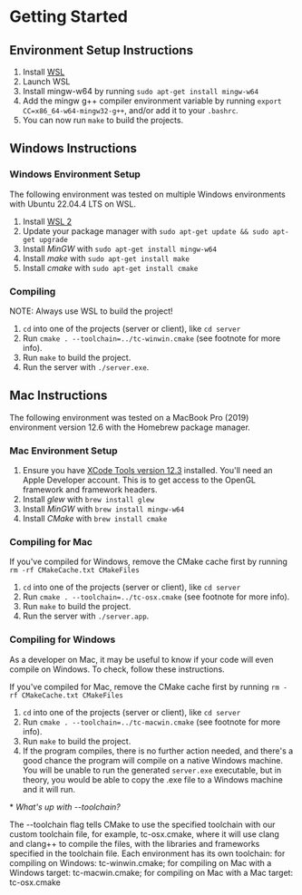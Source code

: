
# Getting Started

## Environment Setup Instructions

1. Install [WSL](https://learn.microsoft.com/en-us/windows/wsl/install)
2. Launch WSL
3. Install mingw-w64 by running `sudo apt-get install mingw-w64`
4. Add the mingw g++ compiler environment variable by running `export CC=x86_64-w64-mingw32-g++`, and/or add it to your `.bashrc`.
5. You can now run `make` to build the projects.

## Windows Instructions

### Windows Environment Setup

The following environment was tested on multiple Windows environments with Ubuntu 22.04.4 LTS on WSL.

1. Install [WSL 2](https://learn.microsoft.com/en-us/windows/wsl/install)
2. Update your package manager with `sudo apt-get update && sudo apt-get upgrade`
3. Install _MinGW_ with `sudo apt-get install mingw-w64`
4. Install _make_ with `sudo apt-get install make`
5. Install _cmake_ with `sudo apt-get install cmake`

### Compiling

NOTE: Always use WSL to build the project!

1. `cd` into one of the projects (server or client), like `cd server`
2. Run `cmake . --toolchain=../tc-winwin.cmake` (see footnote for more info).
3. Run `make` to build the project.
4. Run the server with `./server.exe`.

## Mac Instructions

The following environment was tested on a MacBook Pro (2019) environment version 12.6 with the Homebrew package manager.

### Mac Environment Setup

1. Ensure you have [XCode Tools version 12.3](https://developer.apple.com/download/all/) installed. You'll need an Apple Developer account. This is to get access to the OpenGL framework and framework headers.
2. Install _glew_ with `brew install glew`
3. Install _MinGW_ with `brew install mingw-w64`
4. Install _CMake_ with `brew install cmake`

### Compiling for Mac

If you've compiled for Windows, remove the CMake cache first by running `rm -rf CMakeCache.txt CMakeFiles`

1. `cd` into one of the projects (server or client), like `cd server`
2. Run `cmake . --toolchain=../tc-osx.cmake` (see footnote for more info).
3. Run `make` to build the project.
4. Run the server with `./server.app`.

### Compiling for Windows

As a developer on Mac, it may be useful to know if your code will even compile on Windows. To check, follow these instructions.

If you've compiled for Mac, remove the CMake cache first by running `rm -rf CMakeCache.txt CMakeFiles`

1. `cd` into one of the projects (server or client), like `cd server`
2. Run `cmake . --toolchain=../tc-macwin.cmake` (see footnote for more info).
3. Run `make` to build the project.
4. If the program compiles, there is no further action needed, and there's a good chance the program will compile on a native Windows machine. You will be unable to run the generated `server.exe` executable, but in theory, you would be able to copy the .exe file to a Windows machine and it will run.

\* _What's up with --toolchain?_

The --toolchain flag tells CMake to use the specified toolchain with our custom toolchain file, for example, tc-osx.cmake, where it will use clang and clang++ to compile the files, with the libraries and frameworks specified in the toolchain file. Each environment has its own toolchain: for compiling on Windows: tc-winwin.cmake; for compiling on Mac with a Windows target: tc-macwin.cmake; for compiling on Mac with a Mac target: tc-osx.cmake

